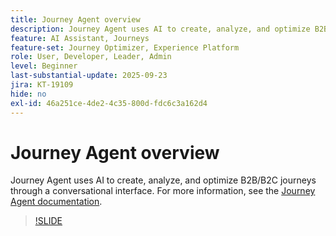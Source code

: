 ```yaml
---
title: Journey Agent overview
description: Journey Agent uses AI to create, analyze, and optimize B2B/B2C journeys through a conversational interface.
feature: AI Assistant, Journeys
feature-set: Journey Optimizer, Experience Platform
role: User, Developer, Leader, Admin
level: Beginner
last-substantial-update: 2025-09-23
jira: KT-19109
hide: no
exl-id: 46a251ce-4de2-4c35-800d-fdc6c3a162d4
---
```

# Journey Agent overview

Journey Agent uses AI to create, analyze, and optimize B2B/B2C journeys through a conversational interface. For more information, see the [Journey Agent documentation](https://experienceleague.adobe.com/en/docs/experience-cloud-ai/experience-cloud-ai/agents/ajo-agent-analyze).

>[!SLIDE](journey-agent-overview)
